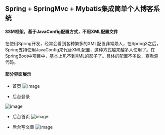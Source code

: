 ## Spring + SpringMvc + Mybatis集成简单个人博客系统

####  SSM框架，基于JavaConfig配置方式，不用XML配置文件
在使用Spring开发，经常会看到各种繁多的XML配置非常烦人，在Spring3之后，Spring支持使用JavaConfig来代替XML配置，这种方式越来越多人使用了。在SpringBoot中项目中，基本上见不到XML的影子了。具体的配置不多说，查看源代码。

#### 部分界面展示
* 首页
![image](http://pcschpyz4.bkt.clouddn.com/index.jpg)

* 后台登录

![image](http://pcschpyz4.bkt.clouddn.com/login.jpg)

* 后台首页
![image](http://pcschpyz4.bkt.clouddn.com/admin.png)

* 后台写文章
![image](http://pcschpyz4.bkt.clouddn.com/write.png)
